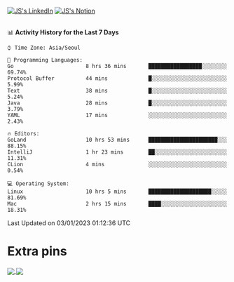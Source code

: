 
[![JS's LinkedIn](https://img.shields.io/badge/LinkedIn-blue?style=for-the-badge&logo=linkedin)](https://www.linkedin.com/in/jaeseung-lee-5a2a32139/) 
[![JS's Notion](https://img.shields.io/badge/Notion-black?style=for-the-badge&logo=notion)](https://bit.ly/ljswiki1) <br><br>
<!-- ![JS's GitHub stats](https://github-readme-stats-lemon-five.vercel.app/api?username=tkxkd0159&hide=contribs,prs,stars,issues&show_icons=true&theme=react&include_all_commits=true)   -->
<!-- ![Top Langs](https://github-readme-stats-lemon-five.vercel.app/api/top-langs/?username=tkxkd0159&layout=compact&hide=jupyter%20notebook,scss,html,css&langs_count=10)  -->


<!--START_SECTION:waka-->
📊 **Activity History for the Last 7 Days** 

```text
⌚︎ Time Zone: Asia/Seoul

💬 Programming Languages: 
Go                       8 hrs 36 mins       █████████████████░░░░░░░░   69.74% 
Protocol Buffer          44 mins             █░░░░░░░░░░░░░░░░░░░░░░░░   5.99% 
Text                     38 mins             █░░░░░░░░░░░░░░░░░░░░░░░░   5.24% 
Java                     28 mins             █░░░░░░░░░░░░░░░░░░░░░░░░   3.79% 
YAML                     17 mins             ░░░░░░░░░░░░░░░░░░░░░░░░░   2.43%

🔥 Editors: 
GoLand                   10 hrs 53 mins      ██████████████████████░░░   88.15% 
IntelliJ                 1 hr 23 mins        ██░░░░░░░░░░░░░░░░░░░░░░░   11.31% 
CLion                    4 mins              ░░░░░░░░░░░░░░░░░░░░░░░░░   0.54%

💻 Operating System: 
Linux                    10 hrs 5 mins       ████████████████████░░░░░   81.69% 
Mac                      2 hrs 15 mins       ████░░░░░░░░░░░░░░░░░░░░░   18.31%

```


 Last Updated on 03/01/2023 01:12:36 UTC
<!--END_SECTION:waka-->

# Extra pins
<a href="https://github.com/tkxkd0159/tkxkd0159.github.io">
  <img align="center" src="https://github-readme-stats-lemon-five.vercel.app/api/pin/?username=tkxkd0159&repo=nft-card-game&theme=react" />
</a>
<a href="https://github.com/tkxkd0159/dsalgo">
  <img align="center" src="https://github-readme-stats-lemon-five.vercel.app/api/pin/?username=tkxkd0159&repo=dsalgo&theme=react" />
</a>

<!---
- 🔭 I’m currently working on ...
- 🌱 I’m currently learning blockchain and distributed network
- 👯 I’m looking to collaborate on ...
- 🤔 I’m looking for help with ...
- 💬 Ask me about ...
- 📫 How to reach me: ...
- 😄 Pronouns: ...
- ⚡ Fun fact: ...
-->
